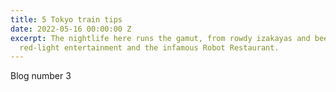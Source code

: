 ```yaml
---
title: 5 Tokyo train tips
date: 2022-05-16 00:00:00 Z
excerpt: The nightlife here runs the gamut, from rowdy izakayas and beer bars, to
  red-light entertainment and the infamous Robot Restaurant.
---
```


Blog number 3